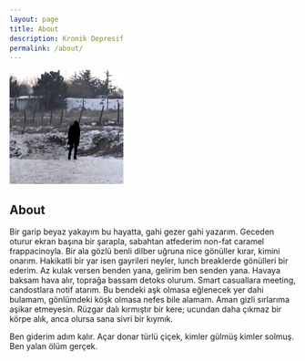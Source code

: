 ```yaml
---
layout: page
title: About
description: Kronik Depresif
permalink: /about/
---
```


<img itemprop="image" class="img-rounded" src="/assets/img/author.jpg" alt="forsvinne">

## About

Bir garip beyaz yakayım bu hayatta, gahi gezer gahi yazarım. Geceden oturur ekran başına bir şarapla, sabahtan atfederim non-fat caramel frappacinoyla. Bir ala gözlü benli dilber uğruna nice gönüller kırar, kimini onarım. Hakikatli bir yar isen gayrileri neyler, lunch breaklerde gönülleri bir ederim. Az kulak versen benden yana, gelirim ben senden yana. Havaya baksam hava alır, toprağa bassam detoks olurum. Smart casuallara meeting, candostlara notif atarım. Bu bendeki aşk olmasa eğlenecek yer dahi bulamam, gönlümdeki köşk olmasa nefes bile alamam.
Aman gizli sırlarıma aşikar etmeyesin. Rüzgar dalı kırmıştır bir kere; ucundan daha çıkmaz bir körpe alık, anca olursa sana sivri bir kıymık.

Ben giderim adım kalır. Açar donar türlü çiçek, kimler gülmüş kimler solmuş. Ben yalan ölüm gerçek.  
